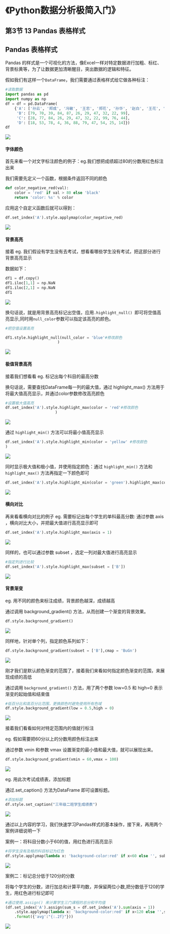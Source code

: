 # 《Python数据分析极简入门》

## 第3节 13 Pandas 表格样式

## Pandas 表格样式

Pandas 的样式是一个可视化的方法，像Excel一样对特定数据进行加粗、标红、背景标黄等，为了让数据更加清晰醒目，突出数据的逻辑和特征。

假如我们有这样一个`DataFrame`，我们需要通过表格样式给它做各种标注：


```python
#读取数据
import pandas as pd
import numpy as np
df = df = pd.DataFrame(
    {'A': ['孙云', '郑成', '冯敏', '王忠', '郑花', '孙华', '赵白', '王花', '黄成', '钱明', '孙宇'],
     'B': [79, 70, 39, 84, 87, 26, 29, 47, 32, 22, 99],
     'C': [28, 77, 84, 26, 29, 47, 32, 22, 99, 76, 44],
     'D': [18, 53, 78, 4, 36, 88, 79, 47, 54, 25, 14]})
df
```

![](https://files.mdnice.com/user/33324/fbd8be2a-6971-4c3c-af7d-c03f9bebb9b2.png)

#### 字体颜色

首先来看一个对文字标注颜色的例子：eg.我们想把成绩超过80的分数用红色标注出来

我们需要先定义一个函数，根据条件返回不同的颜色


```python
def color_negative_red(val):
    color = 'red' if val > 80 else 'black'
    return 'color: %s' % color
```

应用这个自定义函数后就可以得到：


```python
df.set_index('A').style.applymap(color_negative_red)
```


![](https://files.mdnice.com/user/33324/c02002f8-9614-4932-8925-9e837e509aff.png)



#### 背景高亮

接着 eg. 我们假设有学生没有去考试，想看看哪些学生没有考试，把这部分进行背景高亮显示

数据如下：


```python
df1 = df.copy()
df1.iloc[1,1] = np.NaN
df1.iloc[2,1] = np.NaN
df1
```

![](https://files.mdnice.com/user/33324/385a681e-510f-4593-81fc-2470d9554664.png)

换句话说，就是用背景高亮标记出空值，应用`.highlight_null() `即可将空值高亮显示,同时用`null_color`参数可以指定该高亮的颜色。

```python
#把空值设置高亮

df1.style.highlight_null(null_color = 'blue'#修改颜色
                       )
```
![](https://files.mdnice.com/user/33324/e4c4a3b4-e3ec-4d0d-9b20-dad85eaae916.png)
  
#### 极值背景高亮

接着我们想看看 eg. 标记出每个科目的最高分数

换句话说，需要查找DataFrame每一列的最大值，通过 highlight_max() 方法用于将最大值高亮显示，并通过color参数修改高亮颜色


```python
#设置极大值高亮
df.set_index('A').style.highlight_max(color = 'red'#修改颜色
                      )
```

![](https://files.mdnice.com/user/33324/666f45cf-41f3-4159-a2d2-c5c2102da4b8.png)

通过 `highlight_min()` 方法可以将最小值高亮显示


```python
df.set_index('A').style.highlight_min(color = 'yellow' #修改颜色
)
```

![](https://files.mdnice.com/user/33324/54979b35-5d54-4c97-898c-a27491b818da.png)

同时显示极大值和极小值，并使用指定颜色：通过 `highlight_min()` 方法和  `highlight_max()` 方法再指定一下颜色即可

```python
df.set_index('A').style.highlight_min(color = 'green').highlight_max(color = 'red')
```

![](https://files.mdnice.com/user/33324/6faeaa7e-d33d-4c28-af2f-234a1d4c05a3.png)

#### 横向对比

再来看看横向对比的例子 eg. 需要标记出每个学生的单科最高分数: 通过参数 axis ，横向对比大小，并把最大值进行高亮显示即可


```python
df.set_index('A').style.highlight_max(axis = 1)
```

![](https://files.mdnice.com/user/33324/5bfd24da-511f-4200-86f5-ae65a626b12e.png)

同样的，也可以通过参数 subset ，选定一列对最大值进行高亮显示

```python
#指定列进行比较
df.set_index('A').style.highlight_max(subset = ['B'])
```

![](https://files.mdnice.com/user/33324/92a028ac-904e-49f6-a580-b7c9b4943c98.png)

#### 背景渐变

eg. 用不同的颜色来标注成绩，背景颜色越深，成绩越高

通过调用 background_gradient() 方法，从而创建一个渐变的背景效果。


```python
df.style.background_gradient()
```

![](https://files.mdnice.com/user/33324/6797e60c-27c7-4a9c-9b1b-2d5c225ca40d.png)

同样地，针对单个列，指定颜色系列如下：


```python
df.style.background_gradient(subset = ['B'],cmap = 'BuGn')
```


![](https://files.mdnice.com/user/33324/c6a855ea-c3a9-438b-8580-c64e4eb27f52.png)

刚才我们是默认颜色渐变的范围了，接着我们来看如何指定颜色渐变的范围，来展现成绩的高低

通过调用 `background_gradient()` 方法，用了两个参数 low=0.5 和 high=0 表示渐变的起始值和结束值


```python
#低百分比和高百分比范围，更换颜色时避免使用所有色域
df.style.background_gradient(low = 0.5,high = 0)
```

![](https://files.mdnice.com/user/33324/ae77f046-4b5f-4912-b5fa-596ffd3c2969.png)

接着我们看看如何对特定范围内的值就行标注

eg. 假如需要把60分以上的分数用颜色标注出来

通过参数 vmin 和参数 vmax 设置渐变的最小值和最大值，就可以展现出来。


```python
df.style.background_gradient(vmin = 60,vmax = 100)
```


![](https://files.mdnice.com/user/33324/332a65b2-8395-42dc-bf33-5f3a4da5ca05.png)

eg. 用此次考试成绩表，添加标题

通过.set_caption() 方法为DataFrame 即可设置标题。


```python
#添加标题
df.style.set_caption("三年级二班学生成绩表")
```

![](https://files.mdnice.com/user/33324/d597c4ae-59e8-4f15-8a42-32f4b3e1295b.png)

通过以上内容的学习，我们快速学习Pandas样式的基本操作，接下来，再用两个案例详细说明一下

案例一：将科目分数小于60的值，用红色进行高亮显示


```python
#将学生没有及格的科目标记为红色
df.style.applymap(lambda x: 'background-color:red' if x<60 else '', subset = pd.IndexSlice[:,['B','C','D']])
```

![](https://files.mdnice.com/user/33324/637d4c12-9714-49de-ab96-220e7638752e.png)

案例二：标记总分低于120分的分数

将每个学生的分数，进行加总和计算平均数，并保留两位小数,把分数低于120的学生，用红色进行标记即可


```python
#通过使用.assign() 来计算学生三门课程的总分和平均值
(df.set_index('A').assign(sum_s = df.set_index('A').sum(axis = 1))
    .style.applymap(lambda x: 'background-color:red' if x<120 else '',subset = pd.IndexSlice[:,['sum_s']])
    .format({'avg':"{:.2f}"}))
```

![](https://files.mdnice.com/user/33324/51e5c337-9e62-4514-ab14-b99732df27bd.png)









